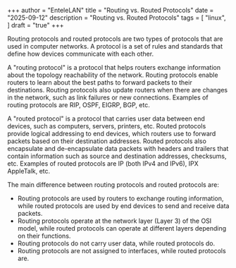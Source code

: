 +++
author = "EnteleLAN"
title = "Routing vs. Routed Protocols"
date = "2025-09-12"
description = "Routing vs. Routed Protocols"
tags = [
    "linux",
]
draft = "true"
+++

Routing protocols and routed protocols are two types of protocols that are used in computer networks. A protocol is a set of rules and standards that define how devices communicate with each other.

A "routing protocol" is a protocol that helps routers exchange information about the topology reachability of the network. Routing protocols enable routers to learn about the best paths to forward packets to their destinations. Routing protocols also update routers when there are changes in the network, such as link failures or new connections. Examples of routing protocols are RIP, OSPF, EIGRP, BGP, etc.

A "routed protocol" is a protocol that carries user data between end devices, such as computers, servers, printers, etc. Routed protocols provide logical addressing to end devices, which routers use to forward packets based on their destination addresses. Routed protocols also encapsulate and de-encapsulate data packets with headers and trailers that contain information such as source and destination addresses, checksums, etc. Examples of routed protocols are IP (both IPv4 and IPv6), IPX AppleTalk, etc.

The main difference between routing protocols and routed protocols are:
- Routing protocols are used by routers to exchange routing information, while routed protocols are used by end devices to send and receive data packets.
- Routing protocols operate at the network layer (Layer 3) of the OSI model, while routed protocols can operate at different layers depending on their functions.
- Routing protocols do not carry user data, while routed protocols do.
- Routing protocols are not assigned to interfaces, while routed protocols are.